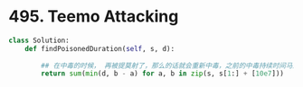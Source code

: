 # 495. Teemo Attacking

```python
class Solution:
    def findPoisonedDuration(self, s, d):
        
        ## 在中毒的时候， 再被提莫射了，那么的话就会重新中毒，之前的中毒持续时间马上结算
        return sum(min(d, b - a) for a, b in zip(s, s[1:] + [10e7]))
```

